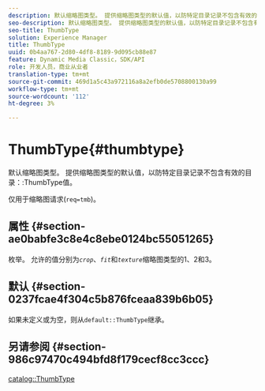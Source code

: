```yaml
---
description: 默认缩略图类型。 提供缩略图类型的默认值，以防特定目录记录不包含有效的目录缩略图类型值。
seo-description: 默认缩略图类型。 提供缩略图类型的默认值，以防特定目录记录不包含有效的目录缩略图类型值。
seo-title: ThumbType
solution: Experience Manager
title: ThumbType
uuid: 0b4aa767-2d80-4df8-8189-9d095cb88e87
feature: Dynamic Media Classic，SDK/API
role: 开发人员，商业从业者
translation-type: tm+mt
source-git-commit: 469d1a5c43a972116a8a2efb0de5708800130a99
workflow-type: tm+mt
source-wordcount: '112'
ht-degree: 3%

---
```



# ThumbType{#thumbtype}

默认缩略图类型。 提供缩略图类型的默认值，以防特定目录记录不包含有效的目录：:ThumbType值。

仅用于缩略图请求(`req=tmb`)。

## 属性 {#section-ae0babfe3c8e4c8ebe0124bc55051265}

枚举。 允许的值分别为&#x200B;*`crop`*、*`fit`*&#x200B;和&#x200B;*`texture`*&#x200B;缩略图类型的1、2和3。

## 默认 {#section-0237fcae4f304c5b876fceaa839b6b05}

如果未定义或为空，则从`default::ThumbType`继承。

## 另请参阅 {#section-986c97470c494bfd8f179cecf8cc3ccc}

[catalog::ThumbType](../../../../../is-api/image-catalog/image-serving-api-ref/c-image-catalog-reference/c-image-svg-data-reference/c-image-data-reference/r-thumbtype-cat.md#reference-41149ddffc8749cba2f8d9c8e2611e03)
